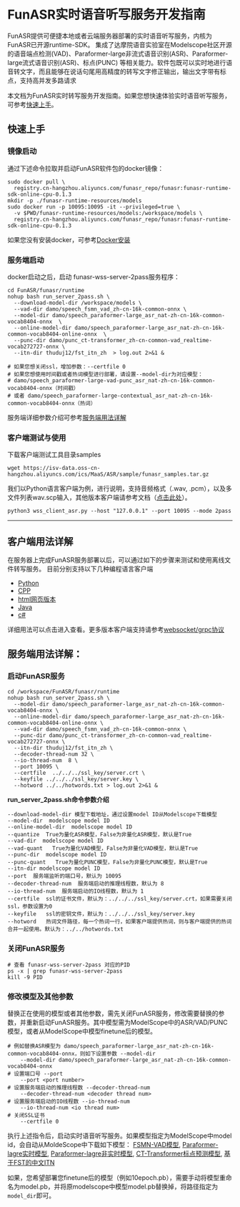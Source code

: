# FunASR实时语音听写服务开发指南

FunASR提供可便捷本地或者云端服务器部署的实时语音听写服务，内核为FunASR已开源runtime-SDK。
集成了达摩院语音实验室在Modelscope社区开源的语音端点检测(VAD)、Paraformer-large非流式语音识别(ASR)、Paraformer-large流式语音识别(ASR)、标点(PUNC) 等相关能力。软件包既可以实时地进行语音转文字，而且能够在说话句尾用高精度的转写文字修正输出，输出文字带有标点，支持高并发多路请求

本文档为FunASR实时转写服务开发指南。如果您想快速体验实时语音听写服务，可参考[快速上手](#快速上手)。

## 快速上手
### 镜像启动

通过下述命令拉取并启动FunASR软件包的docker镜像：

```shell
sudo docker pull \
  registry.cn-hangzhou.aliyuncs.com/funasr_repo/funasr:funasr-runtime-sdk-online-cpu-0.1.3
mkdir -p ./funasr-runtime-resources/models
sudo docker run -p 10095:10095 -it --privileged=true \
  -v $PWD/funasr-runtime-resources/models:/workspace/models \
  registry.cn-hangzhou.aliyuncs.com/funasr_repo/funasr:funasr-runtime-sdk-online-cpu-0.1.3
```
如果您没有安装docker，可参考[Docker安装](https://alibaba-damo-academy.github.io/FunASR/en/installation/docker_zh.html)

### 服务端启动

docker启动之后，启动 funasr-wss-server-2pass服务程序：
```shell
cd FunASR/funasr/runtime
nohup bash run_server_2pass.sh \
  --download-model-dir /workspace/models \
  --vad-dir damo/speech_fsmn_vad_zh-cn-16k-common-onnx \
  --model-dir damo/speech_paraformer-large_asr_nat-zh-cn-16k-common-vocab8404-onnx  \
  --online-model-dir damo/speech_paraformer-large_asr_nat-zh-cn-16k-common-vocab8404-online-onnx  \
  --punc-dir damo/punc_ct-transformer_zh-cn-common-vad_realtime-vocab272727-onnx \
  --itn-dir thuduj12/fst_itn_zh  > log.out 2>&1 &

# 如果您想关闭ssl，增加参数：--certfile 0
# 如果您想使用时间戳或者热词模型进行部署，请设置--model-dir为对应模型：
# damo/speech_paraformer-large-vad-punc_asr_nat-zh-cn-16k-common-vocab8404-onnx（时间戳）
# 或者 damo/speech_paraformer-large-contextual_asr_nat-zh-cn-16k-common-vocab8404-onnx（热词）
```
服务端详细参数介绍可参考[服务端用法详解](#服务端用法详解)
### 客户端测试与使用

下载客户端测试工具目录samples
```shell
wget https://isv-data.oss-cn-hangzhou.aliyuncs.com/ics/MaaS/ASR/sample/funasr_samples.tar.gz
```
我们以Python语言客户端为例，进行说明，支持音频格式（.wav, .pcm），以及多文件列表wav.scp输入，其他版本客户端请参考文档（[点击此处](#客户端用法详解)）。
```shell
python3 wss_client_asr.py --host "127.0.0.1" --port 10095 --mode 2pass
```

------------------

## 客户端用法详解

在服务器上完成FunASR服务部署以后，可以通过如下的步骤来测试和使用离线文件转写服务。
目前分别支持以下几种编程语言客户端

- [Python](./SDK_tutorial_online_zh.md#python-client)
- [CPP](./SDK_tutorial_online_zh.md#cpp-client)
- [html网页版本](./SDK_tutorial_online_zh.md#html-client)
- [Java](./SDK_tutorial_online_zh.md#java-client)
- [c\#](./SDK_tutorial_online_zh.md#c\#)

详细用法可以点击进入查看。更多版本客户端支持请参考[websocket/grpc协议](./websocket_protocol_zh.md)

## 服务端用法详解：

### 启动FunASR服务
```shell
cd /workspace/FunASR/funasr/runtime
nohup bash run_server_2pass.sh \
  --model-dir damo/speech_paraformer-large_asr_nat-zh-cn-16k-common-vocab8404-onnx \
  --online-model-dir damo/speech_paraformer-large_asr_nat-zh-cn-16k-common-vocab8404-online-onnx \
  --vad-dir damo/speech_fsmn_vad_zh-cn-16k-common-onnx \
  --punc-dir damo/punc_ct-transformer_zh-cn-common-vad_realtime-vocab272727-onnx \
  --itn-dir thuduj12/fst_itn_zh \
  --decoder-thread-num 32 \
  --io-thread-num  8 \
  --port 10095 \
  --certfile  ../../../ssl_key/server.crt \
  --keyfile ../../../ssl_key/server.key \
  --hotword ../../hotwords.txt > log.out 2>&1 &
 ```
**run_server_2pass.sh命令参数介绍**
```text
--download-model-dir 模型下载地址，通过设置model ID从Modelscope下载模型
--model-dir  modelscope model ID
--online-model-dir  modelscope model ID
--quantize  True为量化ASR模型，False为非量化ASR模型，默认是True
--vad-dir  modelscope model ID
--vad-quant   True为量化VAD模型，False为非量化VAD模型，默认是True
--punc-dir  modelscope model ID
--punc-quant   True为量化PUNC模型，False为非量化PUNC模型，默认是True
--itn-dir modelscope model ID
--port  服务端监听的端口号，默认为 10095
--decoder-thread-num  服务端启动的推理线程数，默认为 8
--io-thread-num  服务端启动的IO线程数，默认为 1
--certfile  ssl的证书文件，默认为：../../../ssl_key/server.crt，如果需要关闭ssl，参数设置为0
--keyfile   ssl的密钥文件，默认为：../../../ssl_key/server.key
--hotword   热词文件路径，每一个热词一行，如果客户端提供热词，则与客户端提供的热词合并一起使用。默认为：../../hotwords.txt
```

### 关闭FunASR服务
```text
# 查看 funasr-wss-server-2pass 对应的PID
ps -x | grep funasr-wss-server-2pass
kill -9 PID
```

### 修改模型及其他参数
替换正在使用的模型或者其他参数，需先关闭FunASR服务，修改需要替换的参数，并重新启动FunASR服务。其中模型需为ModelScope中的ASR/VAD/PUNC模型，或者从ModelScope中模型finetune后的模型。
```text
# 例如替换ASR模型为 damo/speech_paraformer-large_asr_nat-zh-cn-16k-common-vocab8404-onnx，则如下设置参数 --model-dir
    --model-dir damo/speech_paraformer-large_asr_nat-zh-cn-16k-common-vocab8404-onnx 
# 设置端口号 --port
    --port <port number>
# 设置服务端启动的推理线程数 --decoder-thread-num
    --decoder-thread-num <decoder thread num>
# 设置服务端启动的IO线程数 --io-thread-num
    --io-thread-num <io thread num>
# 关闭SSL证书 
    --certfile 0
```

执行上述指令后，启动实时语音听写服务。如果模型指定为ModelScope中model id，会自动从MoldeScope中下载如下模型：
[FSMN-VAD模型](https://www.modelscope.cn/models/damo/speech_fsmn_vad_zh-cn-16k-common-onnx/summary),
[Paraformer-lagre实时模型](https://www.modelscope.cn/models/damo/speech_paraformer-large_asr_nat-zh-cn-16k-common-vocab8404-online-onnx/summary ),
[Paraformer-lagre非实时模型](https://www.modelscope.cn/models/damo/speech_paraformer-large_asr_nat-zh-cn-16k-common-vocab8404-onnx/summary),
[CT-Transformer标点预测模型](https://www.modelscope.cn/models/damo/punc_ct-transformer_zh-cn-common-vad_realtime-vocab272727-onnx/summary),
[基于FST的中文ITN](https://www.modelscope.cn/models/thuduj12/fst_itn_zh/summary)

如果，您希望部署您finetune后的模型（例如10epoch.pb），需要手动将模型重命名为model.pb，并将原modelscope中模型model.pb替换掉，将路径指定为`model_dir`即可。

